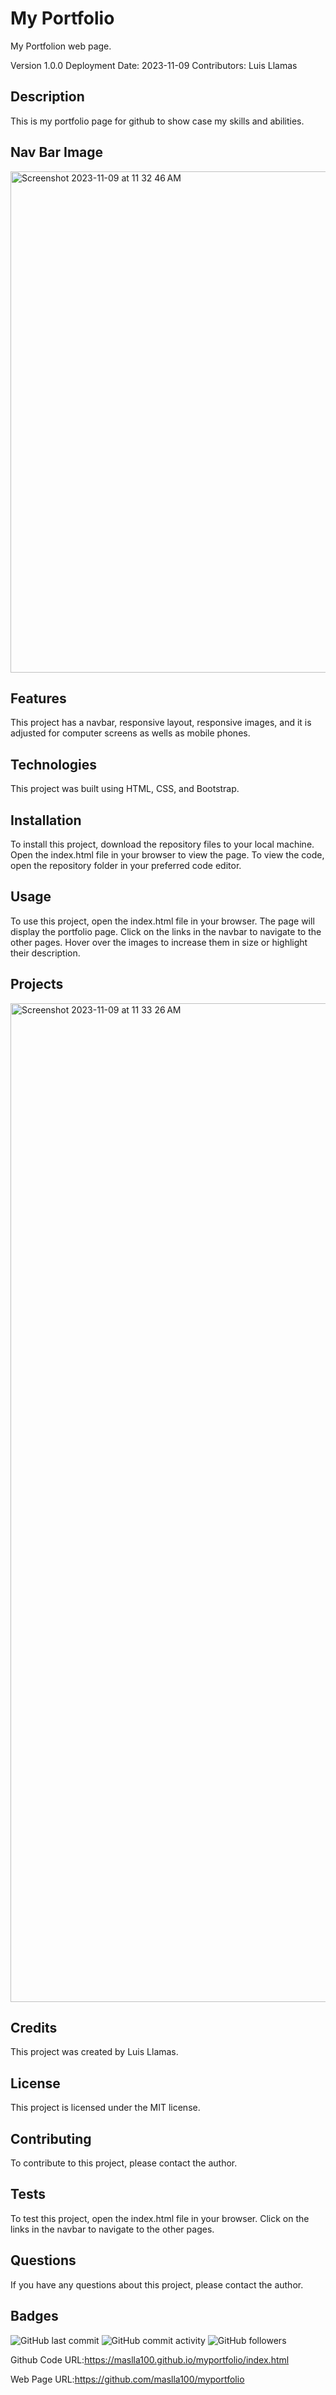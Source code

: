 # My Portfolio

My Portfolion web page.

Version 1.0.0
Deployment Date: 2023-11-09
Contributors: Luis Llamas

## Description

This is my portfolio page for github to show case my skills and abilities.

## Nav Bar Image

<img width="802" alt="Screenshot 2023-11-09 at 11 32 46 AM" src="https://github.com/maslla100/myportfolio/assets/115488593/22f3710f-1ac6-45b2-88c0-238ce09882a1">


## Features

This project has a navbar, responsive layout, responsive images, and it is adjusted for computer screens as wells as mobile phones.

## Technologies

This project was built using HTML, CSS, and Bootstrap.

## Installation

To install this project, download the repository files to your local machine. Open the index.html file in your browser to view the page. To view the code, open the repository folder in your preferred code editor.

## Usage

To use this project, open the index.html file in your browser. The page will display the portfolio page. Click on the links in the navbar to navigate to the other pages.  Hover over the images to increase them in size or highlight their description.

## Projects
<img width="1598" alt="Screenshot 2023-11-09 at 11 33 26 AM" src="https://github.com/maslla100/myportfolio/assets/115488593/afa079c4-57e4-4d95-9c59-d7e01df14aba">

## Credits

This project was created by Luis Llamas. 

## License

This project is licensed under the MIT license.

## Contributing

To contribute to this project, please contact the author.

## Tests

To test this project, open the index.html file in your browser. Click on the links in the navbar to navigate to the other pages.

## Questions

If you have any questions about this project, please contact the author.

## Badges

![GitHub last commit](https://img.shields.io/github/last-commit/maslla100/Challenge-UTA-2)
![GitHub commit activity](https://img.shields.io/github/commit-activity/m/maslla100/Challenge-UTA-2)
![GitHub followers](https://img.shields.io/github/followers/maslla100?style=social)

Github Code URL:https://maslla100.github.io/myportfolio/index.html

Web Page URL:https://github.com/maslla100/myportfolio
